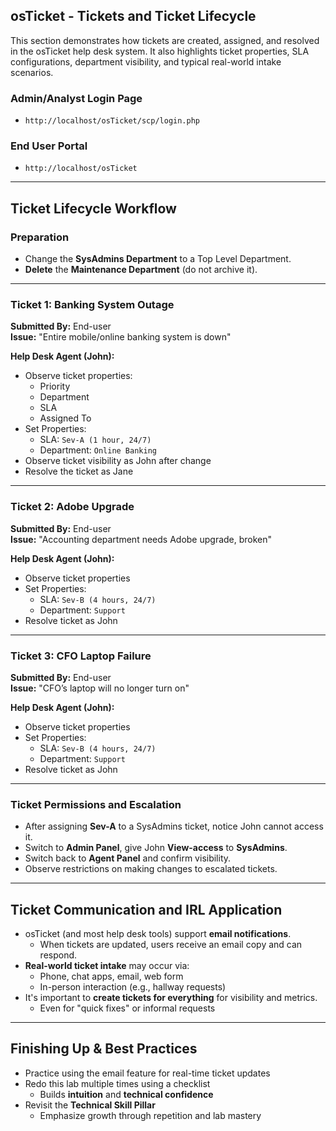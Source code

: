 ## osTicket - Tickets and Ticket Lifecycle

This section demonstrates how tickets are created, assigned, and resolved in the osTicket help desk system. It also highlights ticket properties, SLA configurations, department visibility, and typical real-world intake scenarios.

### Admin/Analyst Login Page
- `http://localhost/osTicket/scp/login.php`

### End User Portal
- `http://localhost/osTicket`

---

## Ticket Lifecycle Workflow

### Preparation
- Change the **SysAdmins Department** to a Top Level Department.
- **Delete** the **Maintenance Department** (do not archive it).

---

### Ticket 1: Banking System Outage
**Submitted By:** End-user  
**Issue:** "Entire mobile/online banking system is down"

**Help Desk Agent (John):**
- Observe ticket properties:  
  - Priority  
  - Department  
  - SLA  
  - Assigned To
- Set Properties:  
  - SLA: `Sev-A (1 hour, 24/7)`  
  - Department: `Online Banking`
- Observe ticket visibility as John after change  
- Resolve the ticket as Jane

---

### Ticket 2: Adobe Upgrade
**Submitted By:** End-user  
**Issue:** "Accounting department needs Adobe upgrade, broken"

**Help Desk Agent (John):**
- Observe ticket properties
- Set Properties:  
  - SLA: `Sev-B (4 hours, 24/7)`  
  - Department: `Support`
- Resolve ticket as John

---

### Ticket 3: CFO Laptop Failure
**Submitted By:** End-user  
**Issue:** "CFO’s laptop will no longer turn on"

**Help Desk Agent (John):**
- Observe ticket properties
- Set Properties:  
  - SLA: `Sev-B (4 hours, 24/7)`  
  - Department: `Support`
- Resolve ticket as John

---

### Ticket Permissions and Escalation
- After assigning **Sev-A** to a SysAdmins ticket, notice John cannot access it.
- Switch to **Admin Panel**, give John **View-access** to **SysAdmins**.
- Switch back to **Agent Panel** and confirm visibility.
- Observe restrictions on making changes to escalated tickets.

---

## Ticket Communication and IRL Application

- osTicket (and most help desk tools) support **email notifications**.
  - When tickets are updated, users receive an email copy and can respond.
- **Real-world ticket intake** may occur via:
  - Phone, chat apps, email, web form
  - In-person interaction (e.g., hallway requests)
- It's important to **create tickets for everything** for visibility and metrics.
  - Even for "quick fixes" or informal requests

---

## Finishing Up & Best Practices

- Practice using the email feature for real-time ticket updates
- Redo this lab multiple times using a checklist
  - Builds **intuition** and **technical confidence**
- Revisit the **Technical Skill Pillar**
  - Emphasize growth through repetition and lab mastery
